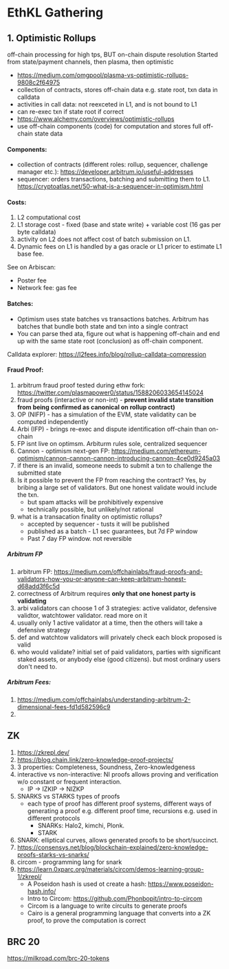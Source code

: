 # EthKL Gathering

## 1. Optimistic Rollups
off-chain processing for high tps, BUT on-chain dispute resolution
Started from state/payment channels, then plasma, then optimistic

- https://medium.com/omgpool/plasma-vs-optimistic-rollups-9808c2f64975
- collection of contracts, stores off-chain data e.g. state root, txn data in calldata
- activities in call data: not reexceted in L1, and is not bound to L1
- can re-exec txn if state root if correct
- https://www.alchemy.com/overviews/optimistic-rollups
- use off-chain components (code) for computation and stores full off-chain state data

#### Components:
- collection of contracts (different roles: rollup, sequencer, challenge manager etc.): https://developer.arbitrum.io/useful-addresses
- sequencer: orders transactions, batching and submitting them to L1. https://cryptoatlas.net/50-what-is-a-sequencer-in-optimism.html


#### Costs:
1. L2 computational cost
2. L1 storage cost - fixed (base and state write) + variable cost (16 gas per byte calldata)
3. activity on L2 does not affect cost of batch submission on L1. 
4. Dynamic fees on L1 is handled by a gas oracle or L1 pricer to estimate L1 base fee. 


See on Arbiscan: 
- Poster fee 
- Network fee: gas fee

#### Batches:
- Optimism uses state batches vs transactions batches. Arbitrum has batches that bundle both state and txn into a single contract
- You can parse thed ata, figure out what is happening off-chain and end up with the same state root (conclusion) as off-chain component. 

Calldata explorer: https://l2fees.info/blog/rollup-calldata-compression


#### Fraud Proof:
1. arbitrum fraud proof tested during ethw fork: https://twitter.com/plasmapower0/status/1588206033654145024
2. fraud proofs (interactive or non-int) - **prevent invalid state transition from being confirmed as canonical on rollup contract)**
3. OP (NIFP) - has a simulation of the EVM, state validatity can be computed independently
4. Arbi (IFP) - brings re-exec and dispute identification off-chain than on-chain
5. FP isnt live on optimsm. Arbiturm rules sole, centralized sequencer
6. Cannon - optimism next-gen FP: https://medium.com/ethereum-optimism/cannon-cannon-cannon-introducing-cannon-4ce0d9245a03
7. if there is an invalid, someone needs to submit a txn to challenge the submitted state
8. Is it possible to prevent the FP from reaching the contract? Yes, by bribing a large set of validators. But one honest validate would include the txn. 
	- but spam attacks will be prohibitively expensive 
	- technically possible, but unlikely/not rational
9. what is a transacation finality on optimistic rollups?
	- accepted by sequencer - tusts it will be published
	- published as a batch - L1 sec guarantees, but 7d FP window 
	- Past 7 day FP window. not reversible

##### Arbitrum FP
1. arbitrum FP: https://medium.com/offchainlabs/fraud-proofs-and-validators-how-you-or-anyone-can-keep-arbitrum-honest-d68add3f6c5d
2. correctness of Arbitrum requires **only that one honest party is validating**
3. arbi validators can choose 1 of 3 strategies: active validator, defensive validtor, watchtower validator. read more on it
4. usually only 1 active validator at a time, then the others will take a defensive strategy
5. def and watchtow validators will privately check each block proposed is valid
6. who would validate? initial set of paid validators, parties with significant staked assets, or anybody else (good citizens). but most ordinary users don't need to.


##### Arbitrum Fees:
1. https://medium.com/offchainlabs/understanding-arbitrum-2-dimensional-fees-fd1d582596c9
2. 


## ZK
1. https://zkrepl.dev/
2. https://blog.chain.link/zero-knowledge-proof-projects/
2. 3 properties: Completeness, Soundness, Zero-knowledgeness
3. interactive vs non-interactive: NI proofs allows proving and verification w/o constant or frequent interaction. 
	- IP -> IZKIP -> NIZKP
4. SNARKS vs STARKS types of proofs
	- each type of proof has different proof systems, different ways of generating a proof e.g. different proof time, recursions e.g. used in different protocols
		+ SNARKs: Halo2, kimchi, Plonk. 
		+ STARK
5. SNARK: elliptical curves, allows generated proofs to be short/succinct.
6. https://consensys.net/blog/blockchain-explained/zero-knowledge-proofs-starks-vs-snarks/
7. circom - programming lang for snark
8. https://learn.0xparc.org/materials/circom/demos-learning-group-1/zkrepl/
	- A Poseidon hash is used ot create a hash: https://www.poseidon-hash.info/
	- Intro to Circom: https://github.com/Phonbopit/intro-to-circom
	- Circom is a language to write circuits to generate proofs
	- Cairo is a general programming language that converts into a ZK proof, to prove the computation is correct



## BRC 20
https://milkroad.com/brc-20-tokens

